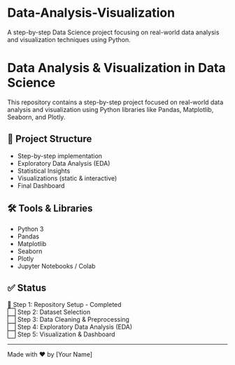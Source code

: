 # Data-Analysis-Visualization
A step-by-step Data Science project focusing on real-world data analysis and visualization techniques using Python.

# Data Analysis & Visualization in Data Science

This repository contains a step-by-step project focused on real-world data analysis and visualization using Python libraries like Pandas, Matplotlib, Seaborn, and Plotly.

## 📌 Project Structure
- Step-by-step implementation
- Exploratory Data Analysis (EDA)
- Statistical Insights
- Visualizations (static & interactive)
- Final Dashboard

## 🛠 Tools & Libraries
- Python 3
- Pandas
- Matplotlib
- Seaborn
- Plotly
- Jupyter Notebooks / Colab

## ✅ Status
🚧 Step 1: Repository Setup - Completed  
⬜ Step 2: Dataset Selection  
⬜ Step 3: Data Cleaning & Preprocessing  
⬜ Step 4: Exploratory Data Analysis (EDA)  
⬜ Step 5: Visualization & Dashboard

---

Made with ❤️ by [Your Name]
